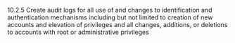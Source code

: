 10.2.5 Create audit logs for all use of and changes to 
identification and authentication 
mechanisms including but not limited 
to creation of new accounts and 
elevation of privileges and all 
changes, additions, or deletions to 
accounts with root or administrative 
privileges 


